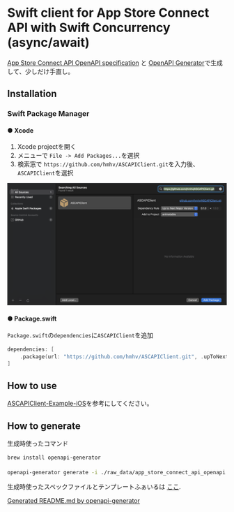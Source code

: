 # Swift client for App Store Connect API with Swift Concurrency (async/await)

[App Store Connect API OpenAPI specification](https://developer.apple.com/documentation/appstoreconnectapi) と [OpenAPI Generator](https://openapi-generator.tech)で生成して、少しだけ手直し。

## Installation

### Swift Package Manager

#### ● Xcode
1. Xcode projectを開く
2. メニューで `File -> Add Packages...`を選択
3. 検索窓で `https://github.com/hmhv/ASCAPIClient.git`を入力後、`ASCAPIClient`を選択

![SPM with Xcode](images/README.md-10-34-34.png)

#### ● Package.swift
`Package.swift`の`dependencies`に`ASCAPIClient`を追加

```swift
dependencies: [
    .package(url: "https://github.com/hmhv/ASCAPIClient.git", .upToNextMajor(from: "3.4.2"))
]
```

## How to use
[ASCAPIClient-Example-iOS](https://github.com/hmhv/ASCAPIClient-Example-iOS)を参考にしてください。

## How to generate

生成時使ったコマンド

```bash
brew install openapi-generator

openapi-generator generate -i ./raw_data/app_store_connect_api_openapi.json -t ./raw_data/swift_template -g swift5 --additional-properties=responseAs=AsyncAwait,projectName=ASC,useSPMFileStructure=true,enumUnknownDefaultCase=true -o ./ASC
```

生成時使ったスペックファイルとテンプレートふぁいるは [ここ](./raw_data).

[Generated README.md by openapi-generator](./Docs.md)
